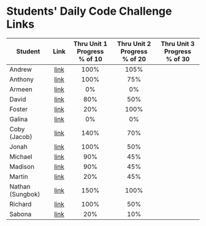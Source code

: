 # Students' Daily Code Challenge Links

| Student | Link | Thru Unit 1 Progress<br>% of 10 | Thru Unit 2 Progress<br>% of 20 | Thru Unit 3 Progress<br>% of 30|
|---|:---:|:---:|:---:|:---:|
| Andrew | [link](https://git.generalassemb.ly/parke415/daily-js-code-challenges) | 100% | 105% |  |
| Anthony | [link](https://git.generalassemb.ly/thedbzr/daily-js-code-challenges) | 100% | 75% |  |
| Armeen | [link](https://git.generalassemb.ly/armeen/daily-js-code-challenges) | 0% | 0% |  |
| David | [link](https://git.generalassemb.ly/DaCo/daily-js-code-challenges) | 80% | 50% |  |
| Foster | [link](https://git.generalassemb.ly/fosterhorak/daily-js-code-challenges) | 20% | 100% |  |
| Galina | [link](https://git.generalassemb.ly/gkutieva/daily-js-code-challenges) | 0% | 0% |  |
| Coby (Jacob) | [link](https://git.generalassemb.ly/cobycobyk/daily-js-code-challenges) | 140% | 70% |  |
| Jonah | [link](https://git.generalassemb.ly/jonahmallard/daily-js-code-challenges) | 100% | 50% |  |
| Michael | [link](https://git.generalassemb.ly/mgrebowicz/daily-js-code-challenges) | 90% | 45% |  |
| Madison | [link](https://git.generalassemb.ly/mlisle/daily-js-code-challenges) | 90% | 45% |  |
| Martin | [link](https://git.generalassemb.ly/BlueCadet-3/daily-js-code-challenges) | 20% | 45% |  |
| Nathan (Sungbok) | [link](https://git.generalassemb.ly/grey1287/daily-js-code-challenges) | 150% | 100% |  |
| Richard | [link](https://git.generalassemb.ly/r-e-williams/daily-js-code-challenges/) | 100% | 50% |  |
| Sabona | [link](https://git.generalassemb.ly/sabona/daily-js-code-challenges) | 20% | 10% |  |

